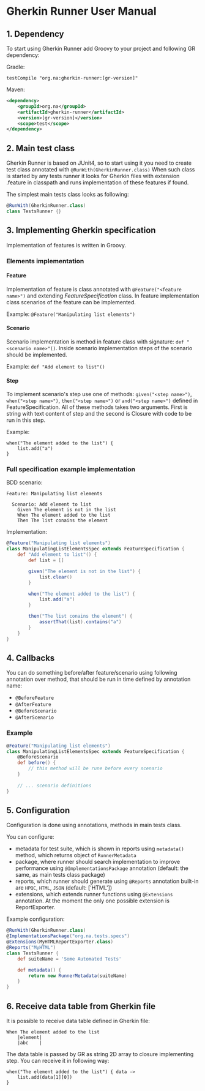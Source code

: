 # Gherkin Runner User Manual

## 1. Dependency

To start using Gherkin Runner add Groovy to your project and following GR dependency:

Gradle: 

`testCompile "org.na:gherkin-runner:[gr-version]"`

Maven: 

```xml
<dependency>
    <groupId>org.na</groupId>
    <artifactId>gherkin-runner</artifactId>
    <version>[gr-version]</version>
    <scope>test</scope>
</dependency>
```

## 2. Main test class

Gherkin Runner is based on JUnit4, so to start using it you need to create test class annotated with `@RunWith(GherkinRunner.class)`
When such class is started by any tests runner it looks for Gherkin files with extension .feature in classpath and runs
implementation of these features if found. 

The simplest main tests class looks as following: 

```groovy
@RunWith(GherkinRunner.class)
class TestsRunner {}
```

## 3. Implementing Gherkin specification

Implementation of features is written in Groovy.

### Elements implementation 

#### Feature 
Implementation of feature is class annotated with `@Feature("<feature name>")` and extending _FeatureSpecification_ class. 
In feature implementation class scenarios of the feature can be implemented. 

Example: `@Feature("Manipulating list elements")`

#### Scenario 
Scenario implementation is method in feature class with signature: `def "<scenario name>"()`. 
Inside scenario implementation steps of the scenario should be implemented.

Example: `def "Add element to list"()`

#### Step 
To implement scenario's step use one of methods: `given("<step name>")`, `when("<step name>")`, `then("<step name>")` or 
`and("<step name>")` defined in FeatureSpecification. All of these methods takes two arguments. First is string with 
text content of step and the second is Closure with code to be run in this step. 

Example: 
```
when("The element added to the list") {
    list.add("a")
}
```

### Full specification example implementation

BDD scenario:
```gherkin
Feature: Manipulating list elements

  Scenario: Add element to list
    Given The element is not in the list
    When The element added to the list
    Then The list conains the element
```

Implementation:
```groovy
@Feature("Manipulating list elements")
class ManipulatingListElementsSpec extends FeatureSpecification {
    def "Add element to list"() {
        def list = []

        given("The element is not in the list") {
            list.clear()
        }

        when("The element added to the list") {
            list.add("a")
        }

        then("The list conains the element") {
            assertThat(list).contains("a")
        }
    }
}
```

## 4. Callbacks

You can do something before/after feature/scenario using following annotation over method, that should be run in time 
defined by annotation name:

* `@BeforeFeature`
* `@AfterFeature`
* `@BeforeScenario`
* `@AfterScenario`

### Example

```groovy
@Feature("Manipulating list elements")
class ManipulatingListElementsSpec extends FeatureSpecification {
    @BeforeScenario
    def before() {
        // this method will be rune before every scenario
    }
    
    // ... scenario definitions
}
```

## 5. Configuration

Configuration is done using annotations, methods in main tests class.

You can configure:
* metadata for test suite, which is shown in reports using `metadata()` method, which returns object of `RunnerMetadata` 
* package, where runner should search implementation to improve performance using `@ImplementationsPackage` annotation (default: the same, as main tests class package)
* reports, which runner should generate using `@Reports` annotation built-in are `HPQC`, `HTML`, `JSON` (default: \['HTML'])
* extensions, which extends runner functions using `@Extensions` annotation. At the moment the only one possible extension is ReportExporter.

Example configuration:

```groovy
@RunWith(GherkinRunner.class)
@ImplementationsPackage("org.na.tests.specs")
@Extensions(MyHTMLReportExporter.class)
@Reports("MyHTML")
class TestsRunner {
    def suiteName = 'Some Automated Tests'

    def metadata() {
        return new RunnerMetadata(suiteName)
    }
}
```

## 6. Receive data table from Gherkin file

It is possible to receive data table defined in Gherkin file:

```gherkin
When The element added to the list
    |element|
    |abc    |
```

The data table is passed by GR as string 2D array to closure implementing step. You can receive it in following way:
```
when("The element added to the list") { data ->
    list.add(data[1][0])
}
```
